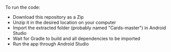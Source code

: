 To run the code:

- Download this repository as a Zip
- Unzip it in the desired location on your computer
- Import the extracted folder (probably named "Cards-master") in Android Studio
- Wait for Gradle to build and all dependencies to be imported
- Run the app through Android Studio
